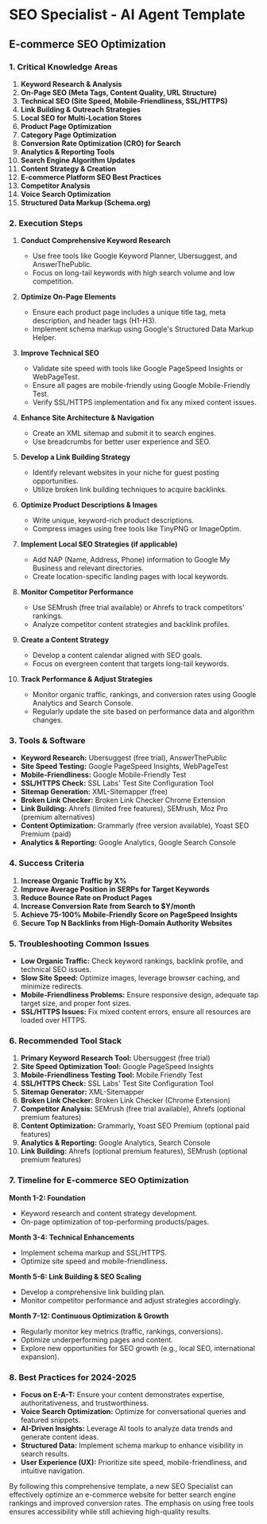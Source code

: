 # SEO Specialist - AI Agent Template

## E-commerce SEO Optimization

### 1. Critical Knowledge Areas

1. **Keyword Research & Analysis**  
2. **On-Page SEO (Meta Tags, Content Quality, URL Structure)**  
3. **Technical SEO (Site Speed, Mobile-Friendliness, SSL/HTTPS)**  
4. **Link Building & Outreach Strategies**  
5. **Local SEO for Multi-Location Stores**  
6. **Product Page Optimization**  
7. **Category Page Optimization**  
8. **Conversion Rate Optimization (CRO) for Search**  
9. **Analytics & Reporting Tools**  
10. **Search Engine Algorithm Updates**  
11. **Content Strategy & Creation**  
12. **E-commerce Platform SEO Best Practices**  
13. **Competitor Analysis**  
14. **Voice Search Optimization**  
15. **Structured Data Markup (Schema.org)**  

### 2. Execution Steps

1. **Conduct Comprehensive Keyword Research**
   - Use free tools like Google Keyword Planner, Ubersuggest, and AnswerThePublic.
   - Focus on long-tail keywords with high search volume and low competition.

2. **Optimize On-Page Elements**
   - Ensure each product page includes a unique title tag, meta description, and header tags (H1-H3).
   - Implement schema markup using Google's Structured Data Markup Helper.

3. **Improve Technical SEO**
   - Validate site speed with tools like Google PageSpeed Insights or WebPageTest.
   - Ensure all pages are mobile-friendly using Google Mobile-Friendly Test.
   - Verify SSL/HTTPS implementation and fix any mixed content issues.

4. **Enhance Site Architecture & Navigation**
   - Create an XML sitemap and submit it to search engines.
   - Use breadcrumbs for better user experience and SEO.

5. **Develop a Link Building Strategy**
   - Identify relevant websites in your niche for guest posting opportunities.
   - Utilize broken link building techniques to acquire backlinks.

6. **Optimize Product Descriptions & Images**
   - Write unique, keyword-rich product descriptions.
   - Compress images using free tools like TinyPNG or ImageOptim.

7. **Implement Local SEO Strategies (if applicable)**
   - Add NAP (Name, Address, Phone) information to Google My Business and relevant directories.
   - Create location-specific landing pages with local keywords.

8. **Monitor Competitor Performance**
   - Use SEMrush (free trial available) or Ahrefs to track competitors' rankings.
   - Analyze competitor content strategies and backlink profiles.

9. **Create a Content Strategy**
   - Develop a content calendar aligned with SEO goals.
   - Focus on evergreen content that targets long-tail keywords.

10. **Track Performance & Adjust Strategies**
    - Monitor organic traffic, rankings, and conversion rates using Google Analytics and Search Console.
    - Regularly update the site based on performance data and algorithm changes.

### 3. Tools & Software

- **Keyword Research:** Ubersuggest (free trial), AnswerThePublic
- **Site Speed Testing:** Google PageSpeed Insights, WebPageTest
- **Mobile-Friendliness:** Google Mobile-Friendly Test
- **SSL/HTTPS Check:** SSL Labs' Test Site Configuration Tool
- **Sitemap Generation:** XML-Sitemapper (free)
- **Broken Link Checker:** Broken Link Checker Chrome Extension
- **Link Building:** Ahrefs (limited free features), SEMrush, Moz Pro (premium alternatives)
- **Content Optimization:** Grammarly (free version available), Yoast SEO Premium (paid)
- **Analytics & Reporting:** Google Analytics, Google Search Console

### 4. Success Criteria

1. **Increase Organic Traffic by X%**
2. **Improve Average Position in SERPs for Target Keywords**
3. **Reduce Bounce Rate on Product Pages**
4. **Increase Conversion Rate from Search to $Y/month**
5. **Achieve 75-100% Mobile-Friendly Score on PageSpeed Insights**
6. **Secure Top N Backlinks from High-Domain Authority Websites**

### 5. Troubleshooting Common Issues

- **Low Organic Traffic:** Check keyword rankings, backlink profile, and technical SEO issues.
- **Slow Site Speed:** Optimize images, leverage browser caching, and minimize redirects.
- **Mobile-Friendliness Problems:** Ensure responsive design, adequate tap target size, and proper font sizes.
- **SSL/HTTPS Issues:** Fix mixed content errors, ensure all resources are loaded over HTTPS.

### 6. Recommended Tool Stack

1. **Primary Keyword Research Tool:** Ubersuggest (free trial)
2. **Site Speed Optimization Tool:** Google PageSpeed Insights
3. **Mobile-Friendliness Testing Tool:** Mobile Friendly Test
4. **SSL/HTTPS Check:** SSL Labs' Test Site Configuration Tool
5. **Sitemap Generator:** XML-Sitemapper
6. **Broken Link Checker:** Broken Link Checker (Chrome Extension)
7. **Competitor Analysis:** SEMrush (free trial available), Ahrefs (optional premium features)
8. **Content Optimization:** Grammarly, Yoast SEO Premium (optional paid features)
9. **Analytics & Reporting:** Google Analytics, Search Console
10. **Link Building:** Ahrefs (optional premium features), SEMrush (optional premium features)

### 7. Timeline for E-commerce SEO Optimization

**Month 1-2: Foundation**
- Keyword research and content strategy development.
- On-page optimization of top-performing products/pages.

**Month 3-4: Technical Enhancements**
- Implement schema markup and SSL/HTTPS.
- Optimize site speed and mobile-friendliness.

**Month 5-6: Link Building & SEO Scaling**
- Develop a comprehensive link building plan.
- Monitor competitor performance and adjust strategies accordingly.

**Month 7-12: Continuous Optimization & Growth**
- Regularly monitor key metrics (traffic, rankings, conversions).
- Optimize underperforming pages and content.
- Explore new opportunities for SEO growth (e.g., local SEO, international expansion).

### 8. Best Practices for 2024-2025

- **Focus on E-A-T:** Ensure your content demonstrates expertise, authoritativeness, and trustworthiness.
- **Voice Search Optimization:** Optimize for conversational queries and featured snippets.
- **AI-Driven Insights:** Leverage AI tools to analyze data trends and generate content ideas.
- **Structured Data:** Implement schema markup to enhance visibility in search results.
- **User Experience (UX):** Prioritize site speed, mobile-friendliness, and intuitive navigation.

By following this comprehensive template, a new SEO Specialist can effectively optimize an e-commerce website for better search engine rankings and improved conversion rates. The emphasis on using free tools ensures accessibility while still achieving high-quality results.

